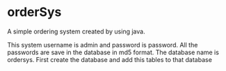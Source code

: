 # orderSys
A simple ordering system created by using java.

This system username is admin and password is password.
All the passwords are save in the database in md5 format.
The database name is ordersys. First create the database and add this tables to that database
